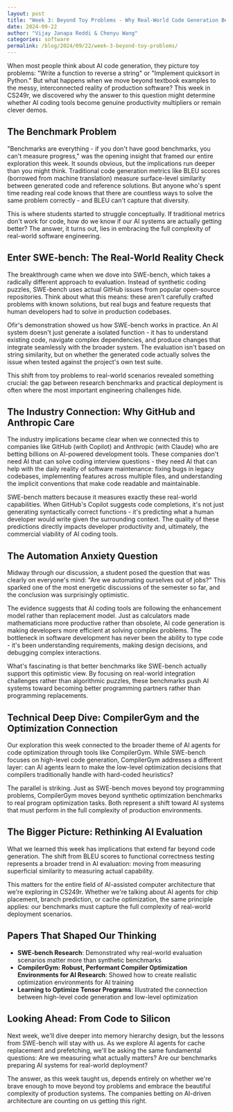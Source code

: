 ```yaml
---
layout: post
title: "Week 3: Beyond Toy Problems - Why Real-World Code Generation Benchmarks Matter"
date: 2024-09-22
author: "Vijay Janapa Reddi & Chenyu Wang"
categories: software
permalink: /blog/2024/09/22/week-3-beyond-toy-problems/
---
```


When most people think about AI code generation, they picture toy problems: "Write a function to reverse a string" or "Implement quicksort in Python." But what happens when we move beyond textbook examples to the messy, interconnected reality of production software? This week in CS249r, we discovered why the answer to this question might determine whether AI coding tools become genuine productivity multipliers or remain clever demos.

## The Benchmark Problem

"Benchmarks are everything - if you don't have good benchmarks, you can't measure progress," was the opening insight that framed our entire exploration this week. It sounds obvious, but the implications run deeper than you might think. Traditional code generation metrics like BLEU scores (borrowed from machine translation) measure surface-level similarity between generated code and reference solutions. But anyone who's spent time reading real code knows that there are countless ways to solve the same problem correctly - and BLEU can't capture that diversity.

This is where students started to struggle conceptually. If traditional metrics don't work for code, how do we know if our AI systems are actually getting better? The answer, it turns out, lies in embracing the full complexity of real-world software engineering.

## Enter SWE-bench: The Real-World Reality Check

The breakthrough came when we dove into SWE-bench, which takes a radically different approach to evaluation. Instead of synthetic coding puzzles, SWE-bench uses actual GitHub issues from popular open-source repositories. Think about what this means: these aren't carefully crafted problems with known solutions, but real bugs and feature requests that human developers had to solve in production codebases.

Ofir's demonstration showed us how SWE-bench works in practice. An AI system doesn't just generate a isolated function - it has to understand existing code, navigate complex dependencies, and produce changes that integrate seamlessly with the broader system. The evaluation isn't based on string similarity, but on whether the generated code actually solves the issue when tested against the project's own test suite.

This shift from toy problems to real-world scenarios revealed something crucial: the gap between research benchmarks and practical deployment is often where the most important engineering challenges hide.

## The Industry Connection: Why GitHub and Anthropic Care

The industry implications became clear when we connected this to companies like GitHub (with Copilot) and Anthropic (with Claude) who are betting billions on AI-powered development tools. These companies don't need AI that can solve coding interview questions - they need AI that can help with the daily reality of software maintenance: fixing bugs in legacy codebases, implementing features across multiple files, and understanding the implicit conventions that make code readable and maintainable.

SWE-bench matters because it measures exactly these real-world capabilities. When GitHub's Copilot suggests code completions, it's not just generating syntactically correct functions - it's predicting what a human developer would write given the surrounding context. The quality of these predictions directly impacts developer productivity and, ultimately, the commercial viability of AI coding tools.

## The Automation Anxiety Question

Midway through our discussion, a student posed the question that was clearly on everyone's mind: "Are we automating ourselves out of jobs?" This sparked one of the most energetic discussions of the semester so far, and the conclusion was surprisingly optimistic.

The evidence suggests that AI coding tools are following the enhancement model rather than replacement model. Just as calculators made mathematicians more productive rather than obsolete, AI code generation is making developers more efficient at solving complex problems. The bottleneck in software development has never been the ability to type code - it's been understanding requirements, making design decisions, and debugging complex interactions.

What's fascinating is that better benchmarks like SWE-bench actually support this optimistic view. By focusing on real-world integration challenges rather than algorithmic puzzles, these benchmarks push AI systems toward becoming better programming partners rather than programming replacements.

## Technical Deep Dive: CompilerGym and the Optimization Connection

Our exploration this week connected to the broader theme of AI agents for code optimization through tools like CompilerGym. While SWE-bench focuses on high-level code generation, CompilerGym addresses a different layer: can AI agents learn to make the low-level optimization decisions that compilers traditionally handle with hard-coded heuristics?

The parallel is striking. Just as SWE-bench moves beyond toy programming problems, CompilerGym moves beyond synthetic optimization benchmarks to real program optimization tasks. Both represent a shift toward AI systems that must perform in the full complexity of production environments.

## The Bigger Picture: Rethinking AI Evaluation

What we learned this week has implications that extend far beyond code generation. The shift from BLEU scores to functional correctness testing represents a broader trend in AI evaluation: moving from measuring superficial similarity to measuring actual capability.

This matters for the entire field of AI-assisted computer architecture that we're exploring in CS249r. Whether we're talking about AI agents for chip placement, branch prediction, or cache optimization, the same principle applies: our benchmarks must capture the full complexity of real-world deployment scenarios.

## Papers That Shaped Our Thinking

- **SWE-bench Research**: Demonstrated why real-world evaluation scenarios matter more than synthetic benchmarks
- **CompilerGym: Robust, Performant Compiler Optimization Environments for AI Research**: Showed how to create realistic optimization environments for AI training
- **Learning to Optimize Tensor Programs**: Illustrated the connection between high-level code generation and low-level optimization

## Looking Ahead: From Code to Silicon

Next week, we'll dive deeper into memory hierarchy design, but the lessons from SWE-bench will stay with us. As we explore AI agents for cache replacement and prefetching, we'll be asking the same fundamental questions: Are we measuring what actually matters? Are our benchmarks preparing AI systems for real-world deployment?

The answer, as this week taught us, depends entirely on whether we're brave enough to move beyond toy problems and embrace the beautiful complexity of production systems. The companies betting on AI-driven architecture are counting on us getting this right.